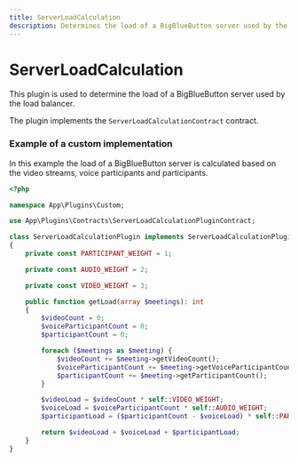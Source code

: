 ```yaml
---
title: ServerLoadCalculation
description: Determines the load of a BigBlueButton server used by the load balancer.
---
```


# ServerLoadCalculation
This plugin is used to determine the load of a BigBlueButton server used by the load balancer.

The plugin implements the `ServerLoadCalculationContract` contract.

### Example of a custom implementation
In this example the load of a BigBlueButton server is calculated based on the video streams, voice participants and participants.

```php
<?php

namespace App\Plugins\Custom;

use App\Plugins\Contracts\ServerLoadCalculationPluginContract;

class ServerLoadCalculationPlugin implements ServerLoadCalculationPluginContract
{
    private const PARTICIPANT_WEIGHT = 1;

    private const AUDIO_WEIGHT = 2;

    private const VIDEO_WEIGHT = 3;

    public function getLoad(array $meetings): int
    {
        $videoCount = 0;
        $voiceParticipantCount = 0;
        $participantCount = 0;

        foreach ($meetings as $meeting) {
            $videoCount += $meeting->getVideoCount();
            $voiceParticipantCount += $meeting->getVoiceParticipantCount();
            $participantCount += $meeting->getParticipantCount();
        }

        $videoLoad = $videoCount * self::VIDEO_WEIGHT;
        $voiceLoad = $voiceParticipantCount * self::AUDIO_WEIGHT;
        $participantLoad = ($participantCount - $voiceLoad) * self::PARTICIPANT_WEIGHT;

        return $videoLoad + $voiceLoad + $participantLoad;
    }
}
```
